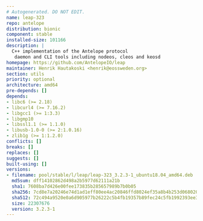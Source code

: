 ```yaml
---
# Autogenerated. DO NOT EDIT.
name: leap-323
repo: antelope
distribution: bionic
component: stable
installed-size: 101166
description: |
  C++ implementation of the Antelope protocol
   daemon and CLI tools including nodeos, cleos and keosd
homepage: https://github.com/AntelopeIO/leap
maintainer: Henrik Hautakoski <henrik@eossweden.org>
section: utils
priority: optional
architecture: amd64
pre-depends: []
depends:
- libc6 (>= 2.18)
- libcurl4 (>= 7.16.2)
- libgcc1 (>= 1:3.3)
- libgmp10
- libssl1.1 (>= 1.1.0)
- libusb-1.0-0 (>= 2:1.0.16)
- zlib1g (>= 1:1.2.0)
conflicts: []
breaks: []
replaces: []
suggests: []
built-using: []
versions:
- filename: pool/stable/l/leap/leap-323_3.2.3-1_ubuntu18.04_amd64.deb
  md5sum: dff14102862d498a2b5977d62111a21b
  sha1: 7608ba7d426e00fee173835b285657989b7b0b05
  sha256: 7cd8e7a20246e74d1ad1eff80ee4ac20846ffd8024ef35a8b4b253d068020cb9
  sha512: 72c494a9520e0a6d905977b26222c5b4fb19357b89fec24c5fb1992393ee36180fa1b3cbd47f201b0fddc58420294126414731feb4ed81f8060ef1faeb0119a9
  size: 22307676
  version: 3.2.3-1
---
```

